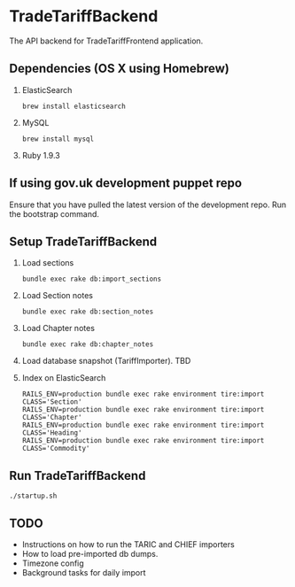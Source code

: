 # TradeTariffBackend

The API backend for TradeTariffFrontend application.

## Dependencies (OS X using Homebrew)

1. ElasticSearch

    ```
    brew install elasticsearch
    ```
2. MySQL

    ```
    brew install mysql
    ```

3. Ruby 1.9.3

## If using gov.uk development puppet repo

Ensure that you have pulled the latest version of the development repo.
Run the bootstrap command.

## Setup TradeTariffBackend

1. Load sections

    ```
    bundle exec rake db:import_sections
    ```

2. Load Section notes

    ```
    bundle exec rake db:section_notes
    ```

3. Load Chapter notes

    ```
    bundle exec rake db:chapter_notes
    ```

4. Load database snapshot (TariffImporter). TBD

5. Index on ElasticSearch

    ```
    RAILS_ENV=production bundle exec rake environment tire:import CLASS='Section'
    RAILS_ENV=production bundle exec rake environment tire:import CLASS='Chapter'
    RAILS_ENV=production bundle exec rake environment tire:import CLASS='Heading'
    RAILS_ENV=production bundle exec rake environment tire:import CLASS='Commodity'
    ```

## Run TradeTariffBackend

    ./startup.sh

## TODO

* Instructions on how to run the TARIC and CHIEF importers
* How to load pre-imported db dumps.
* Timezone config
* Background tasks for daily import
